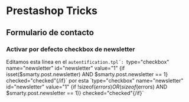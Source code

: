 # Prestashop Tricks

## Formulario de contacto
### Activar por defecto checkbox de newsletter

Editamos esta línea en el `autentification.tpl´:
`type="checkbox" name="newsletter" id="newsletter" value="1" {if isset($smarty.post.newsletter) AND $smarty.post.newsletter == 1} checked="checked"{/if}´
por esta
`type="checkbox" name="newsletter" id="newsletter" value="1" {if !sizeof($errors) OR (sizeof($errors) AND $smarty.post.newsletter == 1)} checked="checked"{/if}´